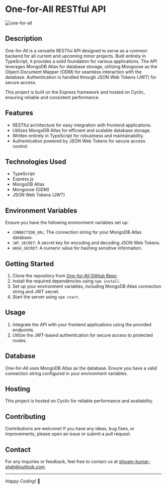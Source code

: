 # One-for-All RESTful API

![one-for-all](https://github.com/shivam-kumar-shah/one-for-all/assets/134827809/6bbe87a3-e186-4f0d-bb91-82afadb652fe)

## Description

One-for-All is a versatile RESTful API designed to serve as a common backend for all current and upcoming minor projects. Built entirely in TypeScript, it provides a solid foundation for various applications. The API leverages MongoDB Atlas for database storage, utilizing Mongoose as the Object-Document Mapper (ODM) for seamless interaction with the database. Authentication is handled through JSON Web Tokens (JWT) for secure access.

This project is built on the Express framework and hosted on Cyclic, ensuring reliable and consistent performance.

## Features

- RESTful architecture for easy integration with frontend applications.
- Utilizes MongoDB Atlas for efficient and scalable database storage.
- Written entirely in TypeScript for robustness and maintainability.
- Authentication powered by JSON Web Tokens for secure access control.

## Technologies Used

- TypeScript
- Express.js
- MongoDB Atlas
- Mongoose (ODM)
- JSON Web Tokens (JWT)

## Environment Variables

Ensure you have the following environment variables set up:

- `CONNECTION_URL`: The connection string for your MongoDB Atlas database.
- `JWT_SECRET`: A secret key for encoding and decoding JSON Web Tokens.
- `HASH_SECRET`: A numeric value for hashing sensitive information.

## Getting Started

1. Clone the repository from [One-for-All GitHub Repo](https://github.com/shivam-kumar-shah/one-for-all).
2. Install the required dependencies using `npm install`.
3. Set up your environment variables, including MongoDB Atlas connection string and JWT secret.
4. Start the server using `npm start`.

## Usage

1. Integrate the API with your frontend applications using the provided endpoints.
2. Utilize the JWT-based authentication for secure access to protected routes.

## Database

One-for-All uses MongoDB Atlas as the database. Ensure you have a valid connection string configured in your environment variables.

## Hosting

This project is hosted on Cyclic for reliable performance and availability.

## Contributing

Contributions are welcome! If you have any ideas, bug fixes, or improvements, please open an issue or submit a pull request.

## Contact

For any inquiries or feedback, feel free to contact us at shivam-kumar-shah@outlook.com.

---

*Happy Coding!* 🚀
